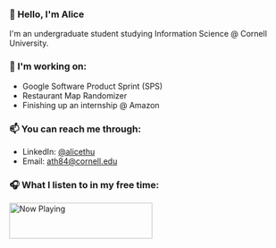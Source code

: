 ### 👋 Hello, I'm Alice

<!--
**alicethu/alicethu** is a ✨ _special_ ✨ repository because its `README.md` (this file) appears on your GitHub profile. -->

I'm an undergraduate student studying Information Science @ Cornell University.

### 🌱 I'm working on:
- Google Software Product Sprint (SPS)
- Restaurant Map Randomizer
- Finishing up an internship @ Amazon

### 📫 You can reach me through:
- LinkedIn: [@alicethu](https://www.linkedin.com/in/alicethu)
- Email: [ath84@cornell.edu](mailto:ath84@cornell.edu)

### 🎧 What I listen to in my free time:
<a href="https://now-playing-profile.alicethu.vercel.app/now-playing?open">
    <img src="https://now-playing-profile.alicethu.vercel.app/now-playing" width="256" height="64" alt="Now Playing">
</a>
